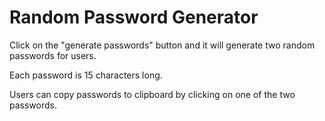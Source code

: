 # Random Password Generator
Click on the "generate passwords" button and it will generate two random passwords for users. 

Each password is 15 characters long.

Users can copy passwords to clipboard by clicking on one of the two passwords.
